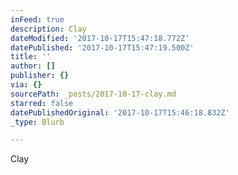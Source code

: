 ```yaml
---
inFeed: true
description: Clay
dateModified: '2017-10-17T15:47:18.772Z'
datePublished: '2017-10-17T15:47:19.500Z'
title: ''
author: []
publisher: {}
via: {}
sourcePath: _posts/2017-10-17-clay.md
starred: false
datePublishedOriginal: '2017-10-17T15:46:18.832Z'
_type: Blurb

---
```

Clay
